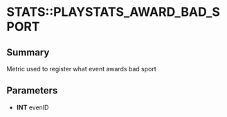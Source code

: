 # STATS::PLAYSTATS_AWARD_BAD_SPORT

## Summary
Metric used to register what event awards bad sport

## Parameters
* **INT** evenID